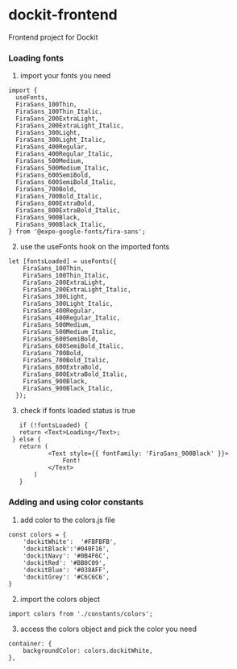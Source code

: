 # dockit-frontend
Frontend project for Dockit

### Loading fonts
1. import your fonts you need
```
import {
  useFonts,
  FiraSans_100Thin,
  FiraSans_100Thin_Italic,
  FiraSans_200ExtraLight,
  FiraSans_200ExtraLight_Italic,
  FiraSans_300Light,
  FiraSans_300Light_Italic,
  FiraSans_400Regular,
  FiraSans_400Regular_Italic,
  FiraSans_500Medium,
  FiraSans_500Medium_Italic,
  FiraSans_600SemiBold,
  FiraSans_600SemiBold_Italic,
  FiraSans_700Bold,
  FiraSans_700Bold_Italic,
  FiraSans_800ExtraBold,
  FiraSans_800ExtraBold_Italic,
  FiraSans_900Black,
  FiraSans_900Black_Italic,
} from '@expo-google-fonts/fira-sans';
```

2. use the useFonts hook on the imported fonts
```
let [fontsLoaded] = useFonts({
    FiraSans_100Thin,
    FiraSans_100Thin_Italic,
    FiraSans_200ExtraLight,
    FiraSans_200ExtraLight_Italic,
    FiraSans_300Light,
    FiraSans_300Light_Italic,
    FiraSans_400Regular,
    FiraSans_400Regular_Italic,
    FiraSans_500Medium,
    FiraSans_500Medium_Italic,
    FiraSans_600SemiBold,
    FiraSans_600SemiBold_Italic,
    FiraSans_700Bold,
    FiraSans_700Bold_Italic,
    FiraSans_800ExtraBold,
    FiraSans_800ExtraBold_Italic,
    FiraSans_900Black,
    FiraSans_900Black_Italic,
  });
```

3. check if fonts loaded status is true
 ```
	if (!fontsLoaded) {
    return <Text>Loading</Text>;
  } else {
    return (
			<Text style={{ fontFamily: 'FiraSans_900Black' }}>
				Font!
			</Text>
		) 
	}
 ```

### Adding and using color constants
1. add color to the colors.js file
```
const colors = {
	'dockitWhite':  '#FBFBFB',
	'dockitBlack':'#040F16',
	'dockitNavy': '#0B4F6C',
	'dockitRed': '#BB0C09',
	'dockitBlue': '#038AFF',
	'dockitGrey': '#C6C6C6',
}
```

2. import the colors object
```
import colors from './constants/colors';
```

3. access the colors object and pick the color you need
```
container: {
	backgroundColor: colors.dockitWhite,
},
```